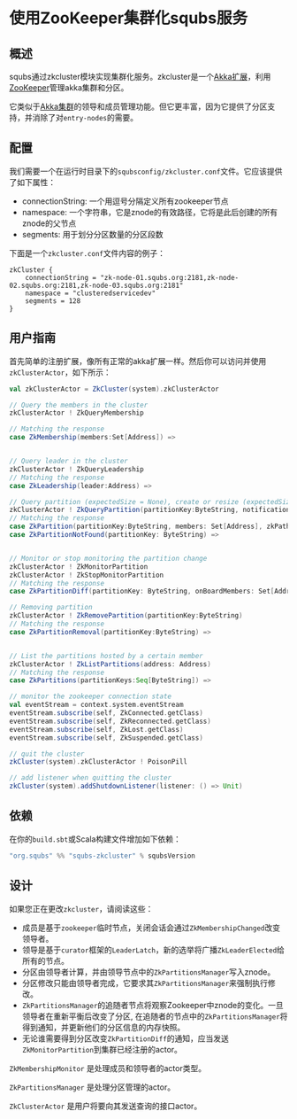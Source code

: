 # 使用ZooKeeper集群化squbs服务

## 概述

squbs通过zkcluster模块实现集群化服务。zkcluster是一个[Akka扩展](http://doc.akka.io/docs/akka/snapshot/scala/extending-akka.html)，利用[ZooKeeper](https://zookeeper.apache.org/)管理akka集群和分区。

它类似于[Akka集群](http://doc.akka.io/docs/akka/snapshot/common/cluster.html)的领导和成员管理功能。但它更丰富，因为它提供了分区支持，并消除了对`entry-nodes`的需要。


## 配置

我们需要一个在运行时目录下的`squbsconfig/zkcluster.conf`文件。它应该提供了如下属性：

* connectionString: 一个用逗号分隔定义所有zookeeper节点
* namespace: 一个字符串，它是znode的有效路径，它将是此后创建的所有znode的父节点
* segments: 用于划分分区数量的分区段数

下面是一个`zkcluster.conf`文件内容的例子：

```
zkCluster {
    connectionString = "zk-node-01.squbs.org:2181,zk-node-02.squbs.org:2181,zk-node-03.squbs.org:2181"
    namespace = "clusteredservicedev"
    segments = 128
}
```

## 用户指南

首先简单的注册扩展，像所有正常的akka扩展一样。然后你可以访问并使用`zkClusterActor`，如下所示：

```scala
val zkClusterActor = ZkCluster(system).zkClusterActor

// Query the members in the cluster
zkClusterActor ! ZkQueryMembership

// Matching the response
case ZkMembership(members:Set[Address]) =>


// Query leader in the cluster
zkClusterActor ! ZkQueryLeadership
// Matching the response
case ZkLeadership(leader:Address) =>

// Query partition (expectedSize = None), create or resize (expectedSize = Some[Int])
zkClusterActor ! ZkQueryPartition(partitionKey:ByteString, notification:Option[Any] = None, expectedSize:Option[Int] = None, props:Array[Byte] = Array[Byte]())
// Matching the response
case ZkPartition(partitionKey:ByteString, members: Set[Address], zkPath:String, notification:Option[Any]) =>
case ZkPartitionNotFound(partitionKey: ByteString) =>


// Monitor or stop monitoring the partition change
zkClusterActor ! ZkMonitorPartition
zkClusterActor ! ZkStopMonitorPartition
// Matching the response
case ZkPartitionDiff(partitionKey: ByteString, onBoardMembers: Set[Address], dropOffMembers: Set[Address], props: Array[Byte] = Array.empty) =>

// Removing partition
zkClusterActor ! ZkRemovePartition(partitionKey:ByteString)
// Matching the response
case ZkPartitionRemoval(partitionKey:ByteString) =>


// List the partitions hosted by a certain member
zkClusterActor ! ZkListPartitions(address: Address)
// Matching the response
case ZkPartitions(partitionKeys:Seq[ByteString]) =>

// monitor the zookeeper connection state
val eventStream = context.system.eventStream
eventStream.subscribe(self, ZkConnected.getClass)
eventStream.subscribe(self, ZkReconnected.getClass)
eventStream.subscribe(self, ZkLost.getClass)
eventStream.subscribe(self, ZkSuspended.getClass)

// quit the cluster
zkCluster(system).zkClusterActor ! PoisonPill

// add listener when quitting the cluster
zkCluster(system).addShutdownListener(listener: () => Unit)
```

## 依赖

在你的`build.sbt`或Scala构建文件增加如下依赖：

```scala
"org.squbs" %% "squbs-zkcluster" % squbsVersion
```

## 设计

如果您正在更改`zkcluster`，请阅读这些：

* 成员是基于`zookeeper`临时节点，关闭会话会通过`ZkMembershipChanged`改变领导者。
* 领导是基于`curator`框架的`LeaderLatch`，新的选举将广播`ZkLeaderElected`给所有的节点。
* 分区由领导者计算，并由领导节点中的`ZkPartitionsManager`写入znode。
* 分区修改只能由领导者完成，它要求其`ZkPartitionsManager`来强制执行修改。
* `ZkPartitionsManager`的追随者节点将观察Zookeeper中znode的变化。一旦领导者在重新平衡后改变了分区, 在追随者的节点中的`ZkPartitionsManager`将得到通知，并更新他们的分区信息的内存快照。
* 无论谁需要得到分区改变`ZkPartitionDiff`的通知，应当发送`ZkMonitorPartition`到集群已经注册的actor。

`ZkMembershipMonitor` 是处理成员和领导者的actor类型。

`ZkPartitionsManager` 是处理分区管理的actor。

`ZkClusterActor` 是用户将要向其发送查询的接口actor。
